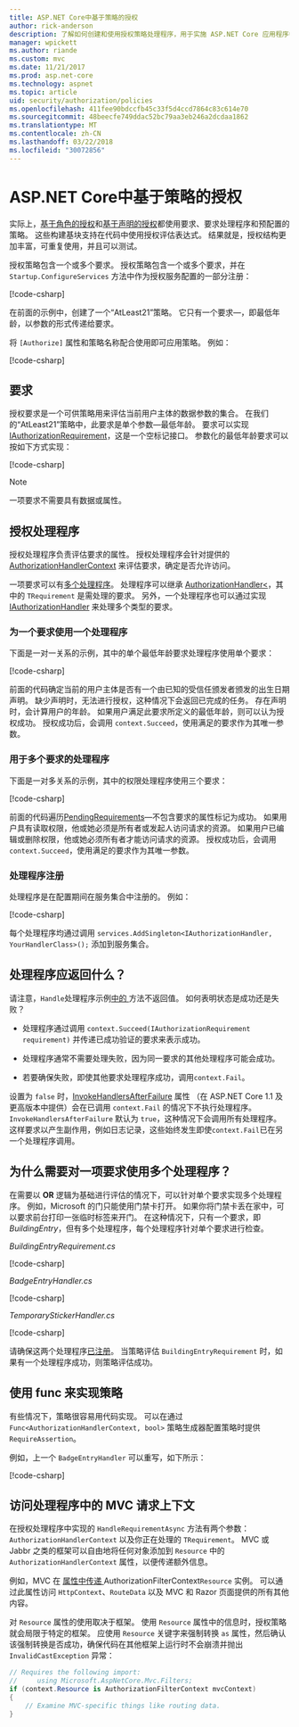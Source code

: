 ```yaml
---
title: ASP.NET Core中基于策略的授权
author: rick-anderson
description: 了解如何创建和使用授权策略处理程序，用于实施 ASP.NET Core 应用程序中的授权要求。
manager: wpickett
ms.author: riande
ms.custom: mvc
ms.date: 11/21/2017
ms.prod: asp.net-core
ms.technology: aspnet
ms.topic: article
uid: security/authorization/policies
ms.openlocfilehash: 411fee90bdccfb45c33f5d4ccd7864c83c614e70
ms.sourcegitcommit: 48beecfe749ddac52bc79aa3eb246a2dcdaa1862
ms.translationtype: MT
ms.contentlocale: zh-CN
ms.lasthandoff: 03/22/2018
ms.locfileid: "30072856"
---
```

# <a name="policy-based-authorization-in-aspnet-core"></a>ASP.NET Core中基于策略的授权

实际上，[基于角色的授权](xref:security/authorization/roles)和[基于声明的授权](xref:security/authorization/claims)都使用要求、要求处理程序和预配置的策略。 这些构建基块支持在代码中使用授权评估表达式。 结果就是，授权结构更加丰富，可重复使用，并且可以测试。

授权策略包含一个或多个要求。 授权策略包含一个或多个要求，并在 `Startup.ConfigureServices` 方法中作为授权服务配置的一部分注册：

[!code-csharp[](policies/samples/PoliciesAuthApp1/Startup.cs?range=40-41,50-55,63,72)]

在前面的示例中，创建了一个“AtLeast21”策略。 它只有一个要求&mdash;，即最低年龄，以参数的形式传递给要求。

将 `[Authorize]` 属性和策略名称配合使用即可应用策略。 例如：

[!code-csharp[](policies/samples/PoliciesAuthApp1/Controllers/AlcoholPurchaseController.cs?name=snippet_AlcoholPurchaseControllerClass&highlight=4)]

## <a name="requirements"></a>要求

授权要求是一个可供策略用来评估当前用户主体的数据参数的集合。 在我们的“AtLeast21”策略中，此要求是单个参数&mdash;最低年龄。 要求可以实现 [IAuthorizationRequirement](/dotnet/api/microsoft.aspnetcore.authorization.iauthorizationrequirement)，这是一个空标记接口。 参数化的最低年龄要求可以按如下方式实现：

[!code-csharp[](policies/samples/PoliciesAuthApp1/Services/Requirements/MinimumAgeRequirement.cs?name=snippet_MinimumAgeRequirementClass)]

> [!NOTE]
> 一项要求不需要具有数据或属性。

<a name="security-authorization-policies-based-authorization-handler"></a>

## <a name="authorization-handlers"></a>授权处理程序

授权处理程序负责评估要求的属性。 授权处理程序会针对提供的[AuthorizationHandlerContext](/dotnet/api/microsoft.aspnetcore.authorization.authorizationhandlercontext) 来评估要求，确定是否允许访问。

一项要求可以有[多个处理程序](#security-authorization-policies-based-multiple-handlers)。 处理程序可以继承 [AuthorizationHandler\<<TRequirement >](/dotnet/api/microsoft.aspnetcore.authorization.authorizationhandler-1)，其中的 `TRequirement` 是需处理的要求。 另外，一个处理程序也可以通过实现 [IAuthorizationHandler](/dotnet/api/microsoft.aspnetcore.authorization.iauthorizationhandler) 来处理多个类型的要求。

### <a name="use-a-handler-for-one-requirement"></a>为一个要求使用一个处理程序

<a name="security-authorization-handler-example"></a>

下面是一对一关系的示例，其中的单个最低年龄要求处理程序使用单个要求：

[!code-csharp[](policies/samples/PoliciesAuthApp1/Services/Handlers/MinimumAgeHandler.cs?name=snippet_MinimumAgeHandlerClass)]

前面的代码确定当前的用户主体是否有一个由已知的受信任颁发者颁发的出生日期声明。 缺少声明时，无法进行授权，这种情况下会返回已完成的任务。 存在声明时，会计算用户的年龄。 如果用户满足此要求所定义的最低年龄，则可以认为授权成功。 授权成功后，会调用 `context.Succeed`，使用满足的要求作为其唯一参数。

### <a name="use-a-handler-for-multiple-requirements"></a>用于多个要求的处理程序

下面是一对多关系的示例，其中的权限处理程序使用三个要求：

[!code-csharp[](policies/samples/PoliciesAuthApp1/Services/Handlers/PermissionHandler.cs?name=snippet_PermissionHandlerClass)]

前面的代码遍历[PendingRequirements](/dotnet/api/microsoft.aspnetcore.authorization.authorizationhandlercontext.pendingrequirements#Microsoft_AspNetCore_Authorization_AuthorizationHandlerContext_PendingRequirements)&mdash;不包含要求的属性标记为成功。 如果用户具有读取权限，他或她必须是所有者或发起人访问请求的资源。 如果用户已编辑或删除权限，他或她必须所有者才能访问请求的资源。 授权成功后，会调用 `context.Succeed`，使用满足的要求作为其唯一参数。

<a name="security-authorization-policies-based-handler-registration"></a>

### <a name="handler-registration"></a>处理程序注册

处理程序是在配置期间在服务集合中注册的。 例如：

[!code-csharp[](policies/samples/PoliciesAuthApp1/Startup.cs?range=40-41,50-55,63-65,72)]

每个处理程序均通过调用 `services.AddSingleton<IAuthorizationHandler, YourHandlerClass>();` 添加到服务集合。

## <a name="what-should-a-handler-return"></a>处理程序应返回什么？

请注意，`Handle`处理程序示例[中的 ](#security-authorization-handler-example) 方法不返回值。 如何表明状态是成功还是失败？

* 处理程序通过调用 `context.Succeed(IAuthorizationRequirement requirement)` 并传递已成功验证的要求来表示成功。

* 处理程序通常不需要处理失败，因为同一要求的其他处理程序可能会成功。

* 若要确保失败，即使其他要求处理程序成功，调用`context.Fail`。

设置为 `false` 时，[InvokeHandlersAfterFailure](/dotnet/api/microsoft.aspnetcore.authorization.authorizationoptions.invokehandlersafterfailure#Microsoft_AspNetCore_Authorization_AuthorizationOptions_InvokeHandlersAfterFailure) 属性 （在 ASP.NET Core 1.1 及更高版本中提供）会在已调用 `context.Fail` 的情况下不执行处理程序。 `InvokeHandlersAfterFailure` 默认为 `true`，这种情况下会调用所有处理程序。 这样要求以产生副作用，例如日志记录，这些始终发生即使`context.Fail`已在另一个处理程序调用。

<a name="security-authorization-policies-based-multiple-handlers"></a>

## <a name="why-would-i-want-multiple-handlers-for-a-requirement"></a>为什么需要对一项要求使用多个处理程序？

在需要以 **OR** 逻辑为基础进行评估的情况下，可以针对单个要求实现多个处理程序。 例如，Microsoft 的门只能使用门禁卡打开。 如果你将门禁卡丢在家中，可以要求前台打印一张临时标签来开门。 在这种情况下，只有一个要求，即 *BuildingEntry*，但有多个处理程序，每个处理程序针对单个要求进行检查。

*BuildingEntryRequirement.cs*

[!code-csharp[](policies/samples/PoliciesAuthApp1/Services/Requirements/BuildingEntryRequirement.cs?name=snippet_BuildingEntryRequirementClass)]

*BadgeEntryHandler.cs*

[!code-csharp[](policies/samples/PoliciesAuthApp1/Services/Handlers/BadgeEntryHandler.cs?name=snippet_BadgeEntryHandlerClass)]

*TemporaryStickerHandler.cs*

[!code-csharp[](policies/samples/PoliciesAuthApp1/Services/Handlers/TemporaryStickerHandler.cs?name=snippet_TemporaryStickerHandlerClass)]

请确保这两个处理程序[已注册](xref:security/authorization/policies#security-authorization-policies-based-handler-registration)。 当策略评估 `BuildingEntryRequirement` 时，如果有一个处理程序成功，则策略评估成功。

## <a name="using-a-func-to-fulfill-a-policy"></a>使用 func 来实现策略

有些情况下，策略很容易用代码实现。 可以在通过 `Func<AuthorizationHandlerContext, bool>` 策略生成器配置策略时提供 `RequireAssertion`。


例如，上一个 `BadgeEntryHandler` 可以重写，如下所示：

[!code-csharp[](policies/samples/PoliciesAuthApp1/Startup.cs?range=52-53,57-63)]

## <a name="accessing-mvc-request-context-in-handlers"></a>访问处理程序中的 MVC 请求上下文

在授权处理程序中实现的 `HandleRequirementAsync` 方法有两个参数：`AuthorizationHandlerContext` 以及你正在处理的 `TRequirement`。 MVC 或 Jabbr 之类的框架可以自由地将任何对象添加到 `Resource` 中的 `AuthorizationHandlerContext` 属性，以便传递额外信息。

例如，MVC 在 [ 属性中传递 ](/dotnet/api/?term=AuthorizationFilterContext)AuthorizationFilterContext`Resource` 实例。 可以通过此属性访问 `HttpContext`、`RouteData` 以及 MVC 和 Razor 页面提供的所有其他内容。

对 `Resource` 属性的使用取决于框架。 使用 `Resource` 属性中的信息时，授权策略就会局限于特定的框架。 应使用 `Resource` 关键字来强制转换 `as` 属性，然后确认该强制转换是否成功，确保代码在其他框架上运行时不会崩溃并抛出`InvalidCastException` 异常：

```csharp
// Requires the following import:
//     using Microsoft.AspNetCore.Mvc.Filters;
if (context.Resource is AuthorizationFilterContext mvcContext)
{
    // Examine MVC-specific things like routing data.
}
```
